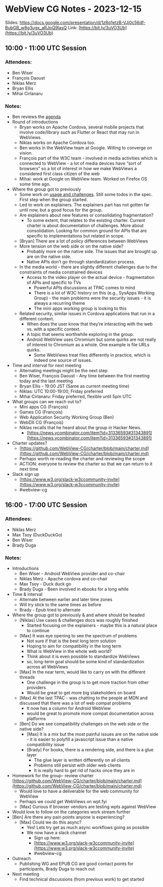 # WebView CG Notes - 2023-12-15

Slides: https://docs.google.com/presentation/d/1zRq1etzB-VJj0c56df-BubGB_w8g3ugx_aRJpQ9IasQ
Link: [https://bit.ly/3uVO3Ub](https://bit.ly/3uVO3Ub)

## 10:00 - 11:00 UTC Session

### Attendees:

* Ben Wiser
* François Daoust
* Niklas Merz
* Bryan Ellis
* Mihai Cirlanaru

### Notes:

* Ben reviews the [agenda](https://www.w3.org/events/meetings/1763efc5-ca27-4285-8578-34126f999955/#agenda)
* Round of introductions
    * Bryan works on Apache Cordova, several mobile projects that involve code/library such as Flutter or React that may run in WebViews.
    * Niklas works on Apache Cordova too.
    * Ben works in the WebView team at Google. Willing to converge on vision.
    * François part of the W3C team - involved in media activities which is connected to WebView - a lot of media devices have “sort of browsers” so a lot of interest in how we make WebViews a considered first class citizen of the web
    * Mihai: work at Google on WebView team. Worked on Firefox OS some time ago.
* Where the group got to previously
    * Some work on [usage and challenges](https://webview-cg.github.io/usage-and-challenges/). Still some todos in the spec. First step when the group started.
    * Led to work on explainers. The explainers part has not gotten far until now, but a good focus for the group.
    * Are explainers about new features or consolidating fragmentation?
        * To some extent, that relates to the existing charter. Current charter is about documentation of challenges. More about consolidation. Looking for common ground for APIs that are specific to implementations but related in scope.
    * [Bryan] There are a lot of policy differences between WebViews
    * More tension on the web side or on the native side?
        * Probably more on the native side. The issues that are brought up are on the native side.
        * Native APIs don’t go through standardization process.
    * In the media world - there are slightly different challenges due to the constraints of media constrained devices
        * Access to the video player on the actual device - fragmentation of APIs and specific to TVs
            * Powerful APIs discussions at TPAC comes to mind
            * There is a lot of W3C history on this (e.g., SysApps Working Group) - the main problems were the security issues - it is always a recurring theme
            * The mini apps working group is looking to this
    * Related security, similar issues in Cordova applications that run in a different context.
        * When does the user know that they’re interacting with the web vs. with a specific context.
        * A topic that seems worthwhile exploring in the group.
        * Android WebView uses Chromium but some quirks are not really of interest to Chromium as a whole. One example is file URLs quirks.
            * Some WebViews treat files differently in practice, which is indeed one source of issues.
* Time and interval for next meeting
    * Alternating meetings might be the next step
    * Ben Wiser, François Daoust - Any time between the first meeting today and the last meeting
    * Bryan Ellis - 19:00 JST (Same as current meeting time)
    * Niklas: UTC 10:00-19:00, Friday preferred
    * Mihai Cirlanaru: Friday preferred, flexible until 5pm UTC
* What groups can we reach out to?
    * Mini apps CG (François)
    * Games CG (François)
    * Web Application Security Working Group (Ben)
    * WebDX CG (François)
    * Niklas recalls that he heard about the group in Hacker News.
        * [https://news.ycombinator.com/item?id=31336593#31343891](https://news.ycombinator.com/item?id=31336593#31343891)
* Charter updates?
    * [https://github.com/WebView-CG/charter/blob/main/charter.md](https://github.com/WebView-CG/charter/blob/main/charter.md)
    * Perhaps worth re-reading the charter and reviewing the scope
    * ACTION: everyone to review the charter so that we can return to it next time
* Slack sign up
    * [https://www.w3.org/slack-w3ccommunity-invite](https://www.w3.org/slack-w3ccommunity-invite)
    * #webview-cg


## 16:00 - 17:00 UTC Session

### Attendees:

* Niklas Merz
* Max Tsoy (DuckDuckGo)
* Ben Wiser
* Brady Duga

### Notes:

* Introductions
    * Ben Wiser - Android WebView provider and co-chair
    * Niklas Merz - Apache cordova and co-chair
    * Max Tsoy - Duck duck go
    * Brady Duga - Been involved in ebooks for a long while
* Time & interval
    * Alternate between earlier and later time zones
    * Will try stick to the same times as before
    * Brady - Epub tried to alternate
* Where the group got to previously & and where should be headed
    * [Niklas] Use cases & challenges docs was roughly finished
        * Started focusing on the explainers - maybe this is a natural place to continue
    * [Max] It was eye opening to see the spectrum of problems
        * Not sure if that is the best long term solution
        * Hoping to aim for compatibility in the long term
        * What is WebView in the whole web world?
        * Think about it is even possible to standardize WebViews
        * so, long-term goal should be some kind of standardization across all WebViews
    * [Max] In the near term, would like to carry on with the different threads
        * One challenge in the group is to get more traction from other providers
        * Would be great to get more big stakeholders on board
    * [Max] At the last TPAC - was chatting to the people at MDN and discussed that there was a lot of web compat problems
        * It now has a column for Android WebView
        * would be great to promote more compat documentation across platforms
    * [Ben] Do we see compatibility challenges on the web side or the native side?
        * [Max] It is a mix but the most painful issues are on the native side - it is easier to polyfill a javascript issue than a native compatibility issue
        * [Brady] For books, there is a rendering side, and there is a glue layer
            * The glue layer is written differently on all clients
            * Problems still persist with older web clients
            * It is really hard to get rid of hacks once they are in
* Homework for the group- review charter \
[https://github.com/WebView-CG/charter/blob/main/charter.md](https://github.com/WebView-CG/charter/blob/main/charter.md)
    * Would love to have a deliverable for the web community for WebView
    * Perhaps we could get WebViews on wpt.fyi
    * [Max] Curious if browser vendors are testing wpts against WebView
* Would love to follow on the categories work stream further
* [Ben] Are there any pain points anyone is experiencing?
    * [Max] Could we do this async?
        * Yes! Lets try get as much async workflows going as possible
        * We now have a slack channel
            * Sign up here:
            * [https://www.w3.org/slack-w3ccommunity-invite](https://www.w3.org/slack-w3ccommunity-invite)
            * #webview-cg
* Outreach
    * Publishing WG and EPUB CG are good contact points for participants, Brady Duga to reach out
* Next meeting
    * Find technical discussions (from previous work) to get started